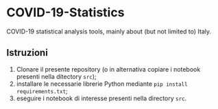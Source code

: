 # COVID-19-Statistics
COVID-19 statistical analysis tools, mainly about (but not limited to) Italy.

## Istruzioni

1. Clonare il presente repository (o in alternativa copiare i notebook presenti nella ditectory `src`);
2. installare le necessarie librerie Python mediante `pip install requirements.txt`;
3. eseguire i notebook di interesse presenti nella directory `src`.
